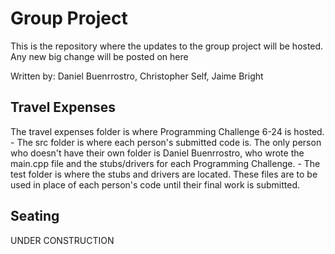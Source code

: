 <h1>Group Project</h1>
<p>This is the repository where the updates to the group project will be hosted. Any new big change will be posted on here</p>
<p>Written by: Daniel Buenrrostro, Christopher Self, Jaime Bright</p>
<h2>Travel Expenses</h2>
<p>
The travel expenses folder is where Programming Challenge 6-24 is hosted. 
- The src folder is where each person's submitted code is.
The only person who doesn't have their own folder is Daniel Buenrrostro, who wrote the main.cpp file and the stubs/drivers 
for each Programming Challenge.
- The test folder is where the stubs and drivers are located. These files are to be used in place of each person's code until their final work is submitted.
</p>
<h2>Seating</h2>
<p>UNDER CONSTRUCTION</p>
